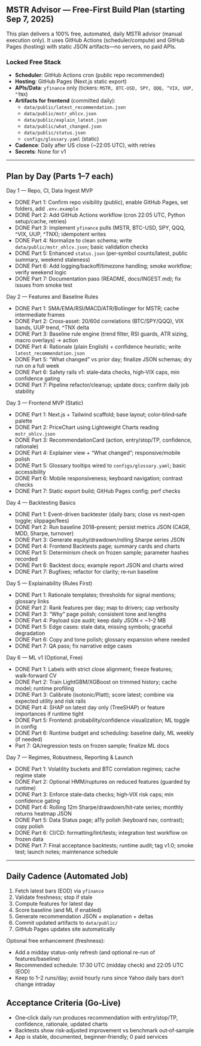 ## MSTR Advisor — Free-First Build Plan (starting Sep 7, 2025)

This plan delivers a 100% free, automated, daily MSTR advisor (manual execution only). It uses GitHub Actions (scheduler/compute) and GitHub Pages (hosting) with static JSON artifacts—no servers, no paid APIs.

### Locked Free Stack
- **Scheduler**: GitHub Actions cron (public repo recommended)
- **Hosting**: GitHub Pages (Next.js static export)
- **APIs/Data**: `yfinance` only (tickers: `MSTR, BTC-USD, SPY, QQQ, ^VIX, UUP, ^TNX`)
- **Artifacts for frontend** (committed daily):
  - `data/public/latest_recommendation.json`
  - `data/public/mstr_ohlcv.json`
  - `data/public/explain_latest.json`
  - `data/public/what_changed.json`
  - `data/public/status.json`
  - `configs/glossary.yaml` (static)
- **Cadence**: Daily after US close (~22:05 UTC), with retries
- **Secrets**: None for v1

---

## Plan by Day (Parts 1–7 each)

Day 1 — Repo, CI, Data Ingest MVP
- DONE Part 1: Confirm repo visibility (public), enable GitHub Pages, set folders, add `.env.example`
- DONE Part 2: Add GitHub Actions workflow (cron 22:05 UTC, Python setup/cache, retries)
- DONE Part 3: Implement `yfinance` pulls (MSTR, BTC-USD, SPY, QQQ, ^VIX, UUP, ^TNX); idempotent writes
- DONE Part 4: Normalize to clean schema; write `data/public/mstr_ohlcv.json`; basic validation checks
- DONE Part 5: Enhanced `status.json` (per‑symbol counts/latest, public summary, weekend staleness)
- DONE Part 6: Add logging/backoff/timezone handling; smoke workflow; verify weekend logic
- DONE Part 7: Documentation pass (README, docs/INGEST.md); fix issues from smoke test

Day 2 — Features and Baseline Rules
- DONE Part 1: SMA/EMA/RSI/MACD/ATR/Bollinger for MSTR; cache intermediate frames
- DONE Part 2: Cross‑asset: 20/60d correlations (BTC/SPY/QQQ), VIX bands, UUP trend, ^TNX delta
- DONE Part 3: Baseline rule engine (trend filter, RSI guards, ATR sizing, macro overlays) → action
- DONE Part 4: Rationale (plain English) + confidence heuristic; write `latest_recommendation.json`
- DONE Part 5: “What changed” vs prior day; finalize JSON schemas; dry run on a full week
- DONE Part 6: Safety rails v1: stale‑data checks, high‑VIX caps, min confidence gating
- DONE Part 7: Pipeline refactor/cleanup; update docs; confirm daily job stability

Day 3 — Frontend MVP (Static)
- DONE Part 1: Next.js + Tailwind scaffold; base layout; color‑blind‑safe palette
- DONE Part 2: PriceChart using Lightweight Charts reading `mstr_ohlcv.json`
- DONE Part 3: RecommendationCard (action, entry/stop/TP, confidence, rationale)
- DONE Part 4: Explainer view + “What changed”; responsive/mobile polish
- DONE Part 5: Glossary tooltips wired to `configs/glossary.yaml`; basic accessibility
- DONE Part 6: Mobile responsiveness; keyboard navigation; contrast checks
- DONE Part 7: Static export build; GitHub Pages config; perf checks

Day 4 — Backtesting Basics
- DONE Part 1: Event-driven backtester (daily bars; close vs next‑open toggle; slippage/fees)
- DONE Part 2: Run baseline 2018–present; persist metrics JSON (CAGR, MDD, Sharpe, turnover)
- DONE Part 3: Generate equity/drawdown/rolling Sharpe series JSON
- DONE Part 4: Frontend Backtests page; summary cards and charts
- DONE Part 5: Determinism check on frozen sample; parameter hashes recorded
- DONE Part 6: Backtest docs; example report JSON and charts wired
- DONE Part 7: Bugfixes; refactor for clarity; re‑run baseline

Day 5 — Explainability (Rules First)
- DONE Part 1: Rationale templates; thresholds for signal mentions; glossary links
- DONE Part 2: Rank features per day; map to drivers; cap verbosity
- DONE Part 3: “Why” page polish; consistent tone and lengths
- DONE Part 4: Payload size audit; keep daily JSON < ~1–2 MB
- DONE Part 5: Edge cases: stale data, missing symbols; graceful degradation
- DONE Part 6: Copy and tone polish; glossary expansion where needed
- DONE Part 7: QA pass; fix narrative edge cases

Day 6 — ML v1 (Optional, Free)
- DONE Part 1: Labels with strict close alignment; freeze features; walk‑forward CV
- DONE Part 2: Train LightGBM/XGBoost on trimmed history; cache model; runtime profiling
- DONE Part 3: Calibrate (isotonic/Platt); score latest; combine via expected utility and risk rails
- DONE Part 4: SHAP on latest day only (TreeSHAP) or feature importances if runtime tight
- DONE Part 5: Frontend: probability/confidence visualization; ML toggle in config
- DONE Part 6: Runtime budget and scheduling: baseline daily, ML weekly (if needed)
- Part 7: QA/regression tests on frozen sample; finalize ML docs

Day 7 — Regimes, Robustness, Reporting & Launch
- DONE Part 1: Volatility buckets and BTC correlation regimes; cache regime state
- DONE Part 2: Optional HMM/ruptures on reduced features (guarded by runtime)
- DONE Part 3: Enforce stale‑data checks; high‑VIX risk caps; min confidence gating
- DONE Part 4: Rolling 12m Sharpe/drawdown/hit‑rate series; monthly returns heatmap JSON
- DONE Part 5: Data Status page; a11y polish (keyboard nav, contrast); copy polish
- DONE Part 6: CI/CD: formatting/lint/tests; integration test workflow on frozen data
- DONE Part 7: Final acceptance backtests; runtime audit; tag v1.0; smoke test; launch notes; maintenance schedule

---

## Daily Cadence (Automated Job)
1) Fetch latest bars (EOD) via `yfinance`
2) Validate freshness; stop if stale
3) Compute features for latest day
4) Score baseline (and ML if enabled)
5) Generate recommendation JSON + explanation + deltas
6) Commit updated artifacts to `data/public/`
7) GitHub Pages updates site automatically

Optional free enhancement (freshness):
- Add a midday status-only refresh (and optional re-run of features/baseline)
- Recommended schedule: 17:30 UTC (midday check) and 22:05 UTC (EOD)
- Keep to 1–2 runs/day; avoid hourly runs since Yahoo daily bars don’t change intraday

## Acceptance Criteria (Go‑Live)
- One‑click daily run produces recommendation with entry/stop/TP, confidence, rationale, updated charts
- Backtests show risk‑adjusted improvement vs benchmark out‑of‑sample
- App is stable, documented, beginner‑friendly; 0 paid services


